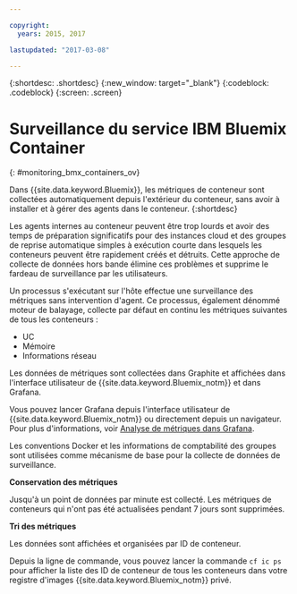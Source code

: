 ```yaml
---

copyright:
  years: 2015, 2017

lastupdated: "2017-03-08"

---
```



{:shortdesc: .shortdesc}
{:new_window: target="_blank"}
{:codeblock: .codeblock}
{:screen: .screen}


# Surveillance du service IBM Bluemix Container
{: #monitoring_bmx_containers_ov}

Dans {{site.data.keyword.Bluemix}}, les métriques de conteneur sont collectées automatiquement depuis l'extérieur du conteneur, sans avoir à installer et à gérer des agents dans le conteneur.
{:shortdesc}

Les agents internes au conteneur peuvent être trop lourds et avoir des temps de préparation significatifs pour des instances cloud et des groupes de reprise automatique simples à exécution courte dans lesquels les conteneurs peuvent être rapidement créés et détruits. Cette
approche de collecte de données hors bande élimine ces problèmes et supprime le fardeau de surveillance par les utilisateurs.

Un processus
s'exécutant sur l'hôte effectue une surveillance des métriques sans intervention d'agent. Ce processus, également dénommé moteur de balayage, collecte par défaut en continu les métriques suivantes de tous les conteneurs :

* UC
* Mémoire
* Informations réseau

Les données de métriques sont collectées dans Graphite et affichées dans l'interface utilisateur de {{site.data.keyword.Bluemix_notm}} et dans Grafana. 

Vous pouvez lancer Grafana depuis l'interface utilisateur de {{site.data.keyword.Bluemix_notm}} ou directement depuis un navigateur. Pour plus d'informations, voir [Analyse de métriques dans Grafana](../grafana/monitoring_analyzing_metrics_grafana.html#analyzing_metrics_grafana).

Les conventions Docker et les informations de comptabilité des groupes sont utilisées comme mécanisme de base pour la collecte de données de surveillance.

**Conservation des métriques**

Jusqu'à un point de données par minute est collecté. Les métriques de conteneurs qui n'ont pas été actualisées pendant
7 jours sont supprimées.
    
**Tri des métriques**

Les données sont affichées et organisées par ID de conteneur. 

Depuis la ligne de commande, vous pouvez lancer la commande `cf ic ps` pour afficher la liste des ID de conteneur de tous les conteneurs dans votre registre d'images {{site.data.keyword.Bluemix_notm}} privé.

